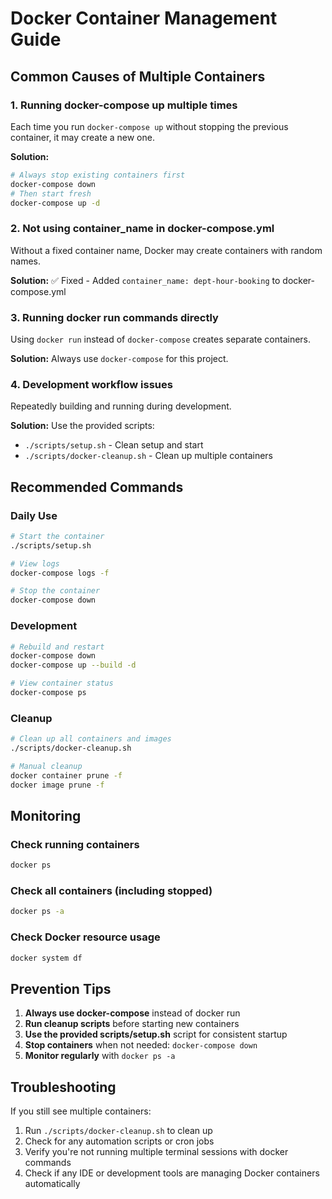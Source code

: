 # Docker Container Management Guide

## Common Causes of Multiple Containers

### 1. **Running docker-compose up multiple times**

Each time you run `docker-compose up` without stopping the previous container, it may create a new one.

**Solution:**

```bash
# Always stop existing containers first
docker-compose down
# Then start fresh
docker-compose up -d
```

### 2. **Not using container_name in docker-compose.yml**

Without a fixed container name, Docker may create containers with random names.

**Solution:** ✅ Fixed - Added `container_name: dept-hour-booking` to docker-compose.yml

### 3. **Running docker run commands directly**

Using `docker run` instead of `docker-compose` creates separate containers.

**Solution:** Always use `docker-compose` for this project.

### 4. **Development workflow issues**

Repeatedly building and running during development.

**Solution:** Use the provided scripts:

- `./scripts/setup.sh` - Clean setup and start
- `./scripts/docker-cleanup.sh` - Clean up multiple containers

## Recommended Commands

### Daily Use

```bash
# Start the container
./scripts/setup.sh

# View logs
docker-compose logs -f

# Stop the container
docker-compose down
```

### Development

```bash
# Rebuild and restart
docker-compose down
docker-compose up --build -d

# View container status
docker-compose ps
```

### Cleanup

```bash
# Clean up all containers and images
./scripts/docker-cleanup.sh

# Manual cleanup
docker container prune -f
docker image prune -f
```

## Monitoring

### Check running containers

```bash
docker ps
```

### Check all containers (including stopped)

```bash
docker ps -a
```

### Check Docker resource usage

```bash
docker system df
```

## Prevention Tips

1. **Always use docker-compose** instead of docker run
2. **Run cleanup scripts** before starting new containers
3. **Use the provided scripts/setup.sh** script for consistent startup
4. **Stop containers** when not needed: `docker-compose down`
5. **Monitor regularly** with `docker ps -a`

## Troubleshooting

If you still see multiple containers:

1. Run `./scripts/docker-cleanup.sh` to clean up
2. Check for any automation scripts or cron jobs
3. Verify you're not running multiple terminal sessions with docker commands
4. Check if any IDE or development tools are managing Docker containers automatically
